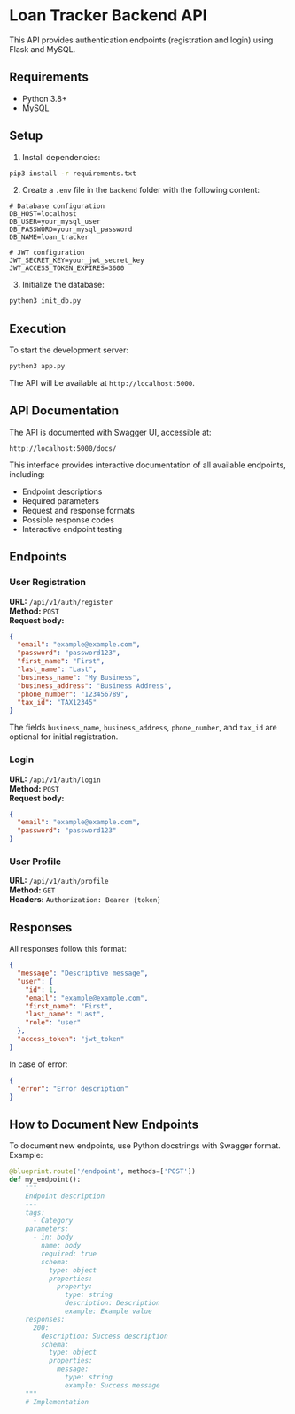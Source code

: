 # Loan Tracker Backend API

This API provides authentication endpoints (registration and login) using Flask and MySQL.

## Requirements

- Python 3.8+
- MySQL

## Setup

1. Install dependencies:

```bash
pip3 install -r requirements.txt
```

2. Create a `.env` file in the `backend` folder with the following content:

```
# Database configuration
DB_HOST=localhost
DB_USER=your_mysql_user
DB_PASSWORD=your_mysql_password
DB_NAME=loan_tracker

# JWT configuration
JWT_SECRET_KEY=your_jwt_secret_key
JWT_ACCESS_TOKEN_EXPIRES=3600
```

3. Initialize the database:

```bash
python3 init_db.py
```

## Execution

To start the development server:

```bash
python3 app.py
```

The API will be available at `http://localhost:5000`.

## API Documentation

The API is documented with Swagger UI, accessible at:

```
http://localhost:5000/docs/
```

This interface provides interactive documentation of all available endpoints, including:

- Endpoint descriptions
- Required parameters
- Request and response formats
- Possible response codes
- Interactive endpoint testing

## Endpoints

### User Registration

**URL:** `/api/v1/auth/register`  
**Method:** `POST`  
**Request body:**

```json
{
  "email": "example@example.com",
  "password": "password123",
  "first_name": "First",
  "last_name": "Last",
  "business_name": "My Business",
  "business_address": "Business Address",
  "phone_number": "123456789",
  "tax_id": "TAX12345"
}
```

The fields `business_name`, `business_address`, `phone_number`, and `tax_id` are optional for initial registration.

### Login

**URL:** `/api/v1/auth/login`  
**Method:** `POST`  
**Request body:**

```json
{
  "email": "example@example.com",
  "password": "password123"
}
```

### User Profile

**URL:** `/api/v1/auth/profile`  
**Method:** `GET`  
**Headers:** `Authorization: Bearer {token}`

## Responses

All responses follow this format:

```json
{
  "message": "Descriptive message",
  "user": {
    "id": 1,
    "email": "example@example.com",
    "first_name": "First",
    "last_name": "Last",
    "role": "user"
  },
  "access_token": "jwt_token"
}
```

In case of error:

```json
{
  "error": "Error description"
}
```

## How to Document New Endpoints

To document new endpoints, use Python docstrings with Swagger format. Example:

```python
@blueprint.route('/endpoint', methods=['POST'])
def my_endpoint():
    """
    Endpoint description
    ---
    tags:
      - Category
    parameters:
      - in: body
        name: body
        required: true
        schema:
          type: object
          properties:
            property:
              type: string
              description: Description
              example: Example value
    responses:
      200:
        description: Success description
        schema:
          type: object
          properties:
            message:
              type: string
              example: Success message
    """
    # Implementation
```
